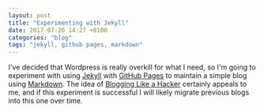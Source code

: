 ```yaml
---
layout: post
title: "Experimenting with Jekyll"
date: 2017-07-26 14:27 +0100
categories: "blog"
tags: "jekyll, github pages, markdown"
---
```

I've decided that Wordpress is really overkill for what I need, so I'm going to
experiment with using [Jekyll](https://jekyllrb.com/) with [GitHub
Pages](https://pages.github.com/) to maintain a simple blog using
[Markdown](https://en.wikipedia.org/wiki/Markdown). The idea of [Blogging Like a
Hacker](http://tom.preston-werner.com/2008/11/17/blogging-like-a-hacker.html)
certainly appeals to me, and if this experiment is successful I will likely
migrate previous blogs into this one over time.
